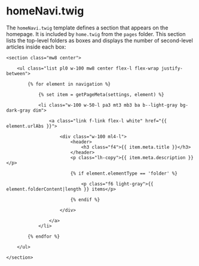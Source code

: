 # homeNavi.twig

The `homeNavi.twig` template defines a section that appears on the homepage. It is included by `home.twig` from the `pages` folder. This section lists the top-level folders as boxes and displays the number of second-level articles inside each box:

```
<section class="mw8 center">

    <ul class="list pl0 w-100 mw8 center flex-l flex-wrap justify-between">

        {% for element in navigation %}

            {% set item = getPageMeta(settings, element) %}

            <li class="w-100 w-50-l pa3 mt3 mb3 ba b--light-gray bg-dark-gray dim">

                <a class="link f-link flex-l white" href="{{ element.urlAbs }}">

                    <div class="w-100 ml4-l">
                        <header>
                            <h3 class="f4">{{ item.meta.title }}</h3>
                        </header>
                        <p class="lh-copy">{{ item.meta.description }}</p>

                        {% if element.elementType == 'folder' %}

                            <p class="f6 light-gray">{{ element.folderContent|length }} items</p>

                        {% endif %}

                    </div>

                </a>
            </li>

        {% endfor %}

    </ul>

</section>
```

